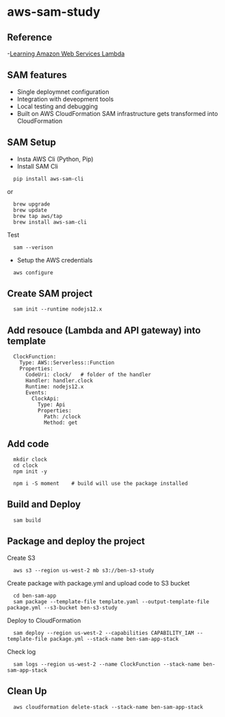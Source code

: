 # aws-sam-study

## Reference
-[Learning Amazon Web Services Lambda](https://www.linkedin.com/learning/learning-amazon-web-services-lambda-2/)


## SAM features
- Single deploymnet configuration
- Integration with deveopment tools
- Local testing and debugging
- Built on AWS CloudFormation
  SAM infrastructure gets transformed into CloudFormation

## SAM Setup
- Insta AWS Cli (Python, Pip)
- Install SAM Cli
```
  pip install aws-sam-cli
```
or
```
  brew upgrade
  brew update
  brew tap aws/tap
  brew install aws-sam-cli
```
Test
```
  sam --verison
```
- Setup the AWS credentials
```
  aws configure
```

## Create SAM project
```
  sam init --runtime nodejs12.x
```

## Add resouce (Lambda and API gateway) into template
```
  ClockFunction:
    Type: AWS::Serverless::Function
    Properties:
      CodeUri: clock/   # folder of the handler
      Handler: handler.clock
      Runtime: nodejs12.x
      Events:
        ClockApi:
          Type: Api
          Properties:
            Path: /clock
            Method: get
```
## Add code
```
  mkdir clock
  cd clock
  npm init -y

  npm i -S moment    # build will use the package installed
```

## Build and Deploy
```
  sam build
```
## Package and deploy the project
Create S3
```
  aws s3 --region us-west-2 mb s3://ben-s3-study
```
Create package with package.yml and upload code to S3 bucket
```
  cd ben-sam-app
  sam package --template-file template.yaml --output-template-file package.yml --s3-bucket ben-s3-study
```

Deploy to CloudFormation
```
  sam deploy --region us-west-2 --capabilities CAPABILITY_IAM --template-file package.yml --stack-name ben-sam-app-stack
```

Check log
```
  sam logs --region us-west-2 --name ClockFunction --stack-name ben-sam-app-stack 
```


## Clean Up
```
  aws cloudformation delete-stack --stack-name ben-sam-app-stack 
```